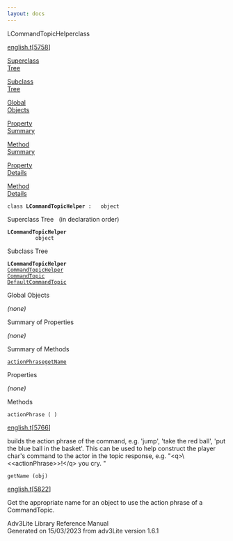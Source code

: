 ```yaml
---
layout: docs
---
```

<span class="title">LCommandTopicHelper</span><span class="type">class</span>

[english.t](../file/english.t.html)\[[5758](../source/english.t.html#5758)\]

[Superclass  
Tree](#_SuperClassTree_)

[Subclass  
Tree](#_SubClassTree_)

[Global  
Objects](#_ObjectSummary_)

[Property  
Summary](#_PropSummary_)

[Method  
Summary](#_MethodSummary_)

[Property  
Details](#_Properties_)

[Method  
Details](#_Methods_)



`class `**`LCommandTopicHelper`**` :   object`



<span id="_SuperClassTree_"></span>



<span class="hdln">Superclass Tree</span>   (in declaration order)



**`LCommandTopicHelper`**  
`         object`  
<span id="_SubClassTree_"></span>



<span class="hdln">Subclass Tree</span>  



**`LCommandTopicHelper`**  
[`CommandTopicHelper`](../object/CommandTopicHelper.html)  
[`CommandTopic`](../object/CommandTopic.html)  
[`DefaultCommandTopic`](../object/DefaultCommandTopic.html)  
<span id="_ObjectSummary_"></span>



<span class="hdln">Global Objects</span>  



*(none)* <span id="_PropSummary_"></span>



<span class="hdln">Summary of Properties</span>  





*(none)* <span id="_MethodSummary_"></span>



<span class="hdln">Summary of Methods</span>  



[`actionPhrase`](#actionPhrase)[`getName`](#getName)

<span id="_Properties_"></span>



<span class="hdln">Properties</span>  



*(none)* <span id="_Methods_"></span>



<span class="hdln">Methods</span>  



<span id="actionPhrase"></span>

`actionPhrase ( )`

[english.t](../file/english.t.html)\[[5766](../source/english.t.html#5766)\]



builds the action phrase of the command, e.g. 'jump', 'take the red
ball', 'put the blue ball in the basket'. This can be used to help
construct the player char's command to the actor in the topic response,
e.g. "\<q\>\\\<\<actionPhrase\>\>!\</q\> you cry. "



<span id="getName"></span>

`getName (obj)`

[english.t](../file/english.t.html)\[[5822](../source/english.t.html#5822)\]



Get the appropriate name for an object to use the action phrase of a
CommandTopic.





Adv3Lite Library Reference Manual  
Generated on 15/03/2023 from adv3Lite version 1.6.1



